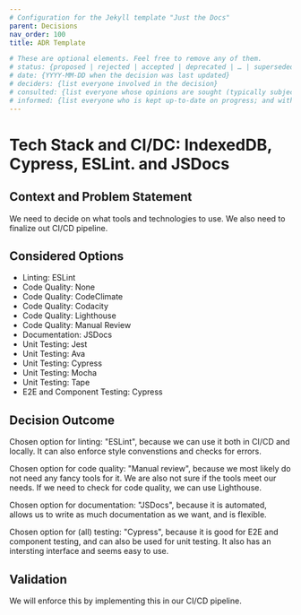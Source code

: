 ```yaml
---
# Configuration for the Jekyll template "Just the Docs"
parent: Decisions
nav_order: 100
title: ADR Template

# These are optional elements. Feel free to remove any of them.
# status: {proposed | rejected | accepted | deprecated | … | superseded by [ADR-0005](0005-example.md)}
# date: {YYYY-MM-DD when the decision was last updated}
# deciders: {list everyone involved in the decision}
# consulted: {list everyone whose opinions are sought (typically subject-matter experts); and with whom there is a two-way communication}
# informed: {list everyone who is kept up-to-date on progress; and with whom there is a one-way communication}
---
```

<!-- we need to disable MD025, because we use the different heading "ADR Template" in the homepage (see above) than it is foreseen in the template -->
<!-- markdownlint-disable-next-line MD025 -->
# Tech Stack and CI/DC: IndexedDB, Cypress, ESLint. and JSDocs

## Context and Problem Statement

We need to decide on what tools and technologies to use. We also need to finalize out CI/CD pipeline.

## Considered Options

* Linting: ESLint
* Code Quality: None
* Code Quality: CodeClimate
* Code Quality: Codacity
* Code Quality: Lighthouse
* Code Quality: Manual Review
* Documentation: JSDocs
* Unit Testing: Jest
* Unit Testing: Ava
* Unit Testing: Cypress
* Unit Testing: Mocha
* Unit Testing: Tape
* E2E and Component Testing: Cypress

## Decision Outcome

Chosen option for linting: "ESLint", because we can use it both in CI/CD and locally. It can also enforce style convenstions and checks for errors.

Chosen option for code quality: "Manual review", because we most likely do not need any fancy tools for it. We are also not sure if the tools meet our needs. If we need to check for code quality, we can use Lighthouse.

Chosen option for documentation: "JSDocs", because it is automated, allows us to write as much documentation as we want, and is flexible.

Chosen option for (all) testing: "Cypress", because it is good for E2E and component testing, and can also be used for unit testing. It also has an intersting interface and seems easy to use. 


<!-- This is an optional element. Feel free to remove. -->
## Validation

We will enforce this by implementing this in our CI/CD pipeline. 
